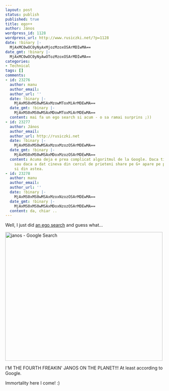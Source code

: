 ```yaml
---
layout: post
status: publish
published: true
title: ego++
author: János
wordpress_id: 1128
wordpress_url: http://www.rusiczki.net/?p=1128
date: !binary |-
  MjAxMC0wOC0yNyAxMjozMzoxOSArMDIwMA==
date_gmt: !binary |-
  MjAxMC0wOC0yNyAwOTozMzoxOSArMDIwMA==
categories:
- Technical
tags: []
comments:
- id: 23276
  author: manu
  author_email: 
  author_url: ''
  date: !binary |-
    MjAxMS0xMS0wMSAxMzowMToxMiArMDEwMA==
  date_gmt: !binary |-
    MjAxMS0xMS0wMSAxMDowMToxMiArMDEwMA==
  content: mai fa un ego search si acum - o sa ramai surprins ;))
- id: 23277
  author: János
  author_email: 
  author_url: http://rusiczki.net
  date: !binary |-
    MjAxMS0xMS0wMSAxMzoxMzozOSArMDEwMA==
  date_gmt: !binary |-
    MjAxMS0xMS0wMSAxMDoxMzozOSArMDEwMA==
  content: Acuma deja e prea complicat algoritmul de la Google. Daca ti-e prieten
    sau daca a dat cineva din cercul de prieteni share pe G+ apare pe primele locuri
    si din astea.
- id: 23278
  author: manu
  author_email: 
  author_url: ''
  date: !binary |-
    MjAxMS0xMS0wMSAxMzoxNzozOSArMDEwMA==
  date_gmt: !binary |-
    MjAxMS0xMS0wMSAxMDoxNzozOSArMDEwMA==
  content: da, chiar ..
---
```

<p>Well, I just did <a href="http://www.google.com/search?q=janos">an ego search</a> and guess what...</p>
<p><img src="http://www.rusiczki.net/wp-content/uploads/2010/08/janos-Google-Search1-500x410.png" alt="janos - Google Search" width="500" height="410" class="alignnone size-medium wp-image-1130" /></p>
<p>I'M THE FOURTH FREAKIN' JANOS ON THE PLANET!!! At least according to Google.</p>
<p>Immortality here I come! :)</p>
